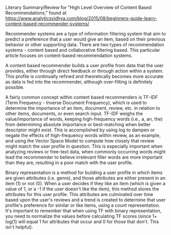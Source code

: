 Literary Summary/Review for "High Level Overview of Content Based Recommendations,"
found at https://www.analyticsvidhya.com/blog/2015/08/beginners-guide-learn-content-based-recommender-systems/

Recommender systems are a type of information filtering system that aim to predict a preference that a user would give an item, based on their previous behavior or other supporting data.  There are two types of recommendation systems - content based and collaborative filtering based.  This particular article focuses on content-based recommendation systems.

A content based recommender builds a user profile from data that the user provides, either through direct feedback or through action within a system.  This profile is continually refined and theoretically becomes more accurate as data is fed into the recommender, although over-fitting is definitely possible.

A fairly common concept within content based recommenders is TF-IDF (Term Frequency - Inverse Document Frequency), which is used to determine the importance of an item, document, review, etc. in relation to other items, documents, or even search input.  TF-IDF weighs the value/importance of words, keeping high-frequency words (i.e., a, an, the) from determining absolute importance or best-matching when better descriptor might exist.  This is accomplished by using log to dampen or negate the effects of high-frequency words within review, as an example, and using the Vector Space Model to compute how closely that review might match the user profile in question.  This is especially important when analyzing reviews or free-text data, when commonly occurring words might lead the recommender to believe irrelevant filler words are more important than they are, resulting in a poor match with the user profile.  

Binary representation is a method for building a user profile in which items are given attributes (i.e. genre), and those attributes are either present in an item (1) or not (0).  When a user decides if they like an item (which is given a value of 1, or a -1 if the user doesn't like the item), this method stores the attributes for this user profile.  This attributes are culminated over time based upon the user's reviews and a trend is created to determine that user profile's preference for similar or like items, using a count representation.  It's important to remember that when using TF with binary representation, you need to normalize the values before calculating TF scores (since 1+ log(1) will equal 1 for attributes that occur and 0 for those that don't.  This isn't helpful). 
